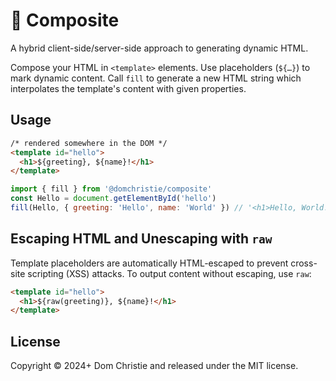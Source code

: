 # 🦷 Composite

A hybrid client-side/server-side approach to generating dynamic HTML.

Compose your HTML in `<template>` elements. Use placeholders (`${…}`) to mark dynamic content. Call `fill` to generate a new HTML string which interpolates the template's content with given properties.

## Usage

```html
/* rendered somewhere in the DOM */
<template id="hello">
  <h1>${greeting}, ${name}!</h1>
</template>
```

```js
import { fill } from '@domchristie/composite'
const Hello = document.getElementById('hello')
fill(Hello, { greeting: 'Hello', name: 'World' }) // '<h1>Hello, World!</h1>'
```

## Escaping HTML and Unescaping with `raw`

Template placeholders are automatically HTML-escaped to prevent cross-site scripting (XSS) attacks. To output content without escaping, use `raw`:

```html
<template id="hello">
  <h1>${raw(greeting)}, ${name}!</h1>
</template>
```

## License

Copyright © 2024+ Dom Christie and released under the MIT license.
